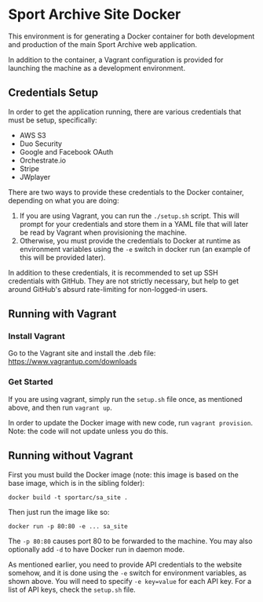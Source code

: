 Sport Archive Site Docker
=========================

This environment is for generating a Docker container for both
development and production of the main Sport Archive web
application.

In addition to the container, a Vagrant configuration is provided for
launching the machine as a development environment.

Credentials Setup
-----------------

In order to get the application running, there are various credentials
that must be setup, specifically:

* AWS S3
* Duo Security
* Google and Facebook OAuth
* Orchestrate.io
* Stripe
* JWplayer

There are two ways to provide these credentials to the Docker
container, depending on what you are doing:

1. If you are using Vagrant, you can run the `./setup.sh` script. This
   will prompt for your credentials and store them in a YAML file that
   will later be read by Vagrant when provisioning the machine.
2. Otherwise, you must provide the credentials to Docker at runtime as
   environment variables using the `-e` switch in docker run (an
   example of this will be provided later).

In addition to these credentials, it is recommended to set up SSH
credentials with GitHub. They are not strictly necessary, but help to
get around GitHub's absurd rate-limiting for non-logged-in users.

Running with Vagrant
--------------------

### Install Vagrant
Go to the Vagrant site and install the .deb file: https://www.vagrantup.com/downloads

### Get Started
If you are using vagrant, simply run the `setup.sh` file once, as
mentioned above, and then run `vagrant up`.

In order to update the Docker image with new code, run `vagrant
provision`. Note: the code will not update unless you do this.

Running without Vagrant
-----------------------

First you must build the Docker image (note: this image is based on
the base image, which is in the sibling folder):

    docker build -t sportarc/sa_site .

Then just run the image like so:

    docker run -p 80:80 -e ... sa_site

The `-p 80:80` causes port 80 to be forwarded to the machine. You may
also optionally add `-d` to have Docker run in daemon mode.

As mentioned earlier, you need to provide API credentials to the
website somehow, and it is done using the `-e` switch for environment
variables, as shown above. You will need to specify `-e key=value` for
each API key. For a list of API keys, check the `setup.sh` file.

